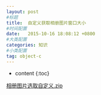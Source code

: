 ```yaml
---
layout: post
#标题
title:  自定义获取相册图片窗口大小
#时间配置
date:   2015-10-16 18:08:12 +0800
#大类配置
categories: 知识
#小类配置
tag: object-c
---
```


* content
{:toc}

<a href="http://files.cnblogs.com/files/AnchoriteFiliGod/相册图片选取自定义.zip" target="_blank">相册图片选取自定义.zip</a><br>